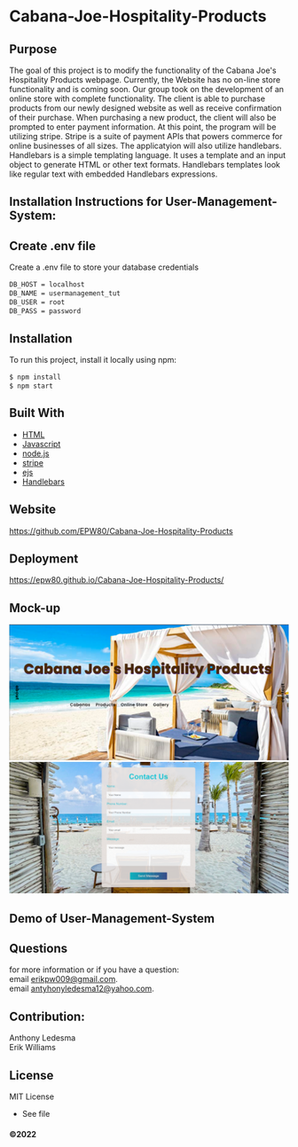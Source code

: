 # Cabana-Joe-Hospitality-Products

## Purpose

The goal of this project is to modify the functionality of the Cabana Joe's Hospitality Products webpage. Currently,
the Website has no on-line store functionality and is coming soon. Our group took on the development of an online store with complete functionality.
The client is able to purchase products from our newly designed website as well as receive confirmation of their purchase. When purchasing a new product, the client will also be prompted to enter payment information. At this point, the program will be utilizing stripe. Stripe is a suite of payment APIs that powers commerce for online businesses of all sizes. The applicatyion will also utilize handlebars. Handlebars is a simple templating language. It uses a template and an input object to generate HTML or other text formats. Handlebars templates look like regular text with embedded Handlebars expressions.

## Installation Instructions for User-Management-System:

## Create .env file

Create a .env file to store your database credentials

```
DB_HOST = localhost
DB_NAME = usermanagement_tut
DB_USER = root
DB_PASS = password
```

## Installation

To run this project, install it locally using npm:

```
$ npm install
$ npm start
```

## Built With

- [HTML](https://developer.mozilla.org/en-US/docs/Learn/Getting_started_with_the_web/HTML_basics)
- [Javascript](https://www.javascript.com/)
- [node.js](https://nodejs.org/en/)
- [stripe](https://stripe.com/docs/api?lang=node)
- [ejs](https://ejs.co/)
- [Handlebars](https://handlebarsjs.com/)

## Website

https://github.com/EPW80/Cabana-Joe-Hospitality-Products

## Deployment

https://epw80.github.io/Cabana-Joe-Hospitality-Products/

## Mock-up

![CJHP: Erik Williams](/User-Management-System/images/cjhpMain.png)
![CJHP: Erik Williams](/User-Management-System/images/cjhpContactForm.png)

## Demo of User-Management-System

## Questions

for more information or if you have a question:
<br>
email [erikpw009@gmail.com](erikpw009@gmail.com).
<br>
email [antyhonyledesma12@yahoo.com](antyhonyledesma12@yahoo.com).

## Contribution:

Anthony Ledesma
<br />
Erik Williams

## License

MIT License

- See file

#### ©️2022
